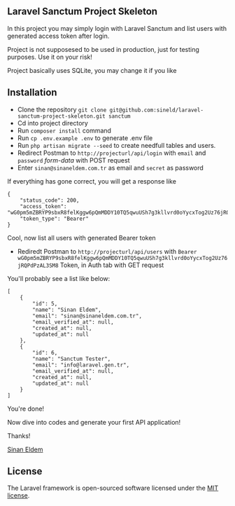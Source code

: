 ## Laravel Sanctum Project Skeleton

In this project you may simply login with Laravel Sanctum and list users with generated access token after login.

Project is not supposesed to be used in production, just for testing purposes. Use it on your risk!

Project basically uses SQLite, you may change it if you like

## Installation

* Clone the repository `git clone git@github.com:sineld/laravel-sanctum-project-skeleton.git sanctum`
* Cd into project directory
* Run `composer install` command
* Run `cp .env.example .env` to generate .env file
* Run `php artisan migrate --seed` to create needfull tables and users.
* Redirect Postman to `http://projecturl/api/login` with `email` and `password` *form-data* with POST request
* Enter `sinan@sinaneldem.com.tr` as email and `secret` as password

If everything has gone correct, you will get a response like

	{
		"status_code": 200,
		"access_token": "wG0pm5mZBRYP9sbxR8felKggw6pQmMDDY10TQ5qwuUSh7g3kllvrd0oYycxTog2Uz76jRQPdPzAL3SM8",
		"token_type": "Bearer"
	}

Cool, now list all users with generated Bearer token

* Rediredt Postman to `http://projecturl/api/users` with `Bearer wG0pm5mZBRYP9sbxR8felKggw6pQmMDDY10TQ5qwuUSh7g3kllvrd0oYycxTog2Uz76jRQPdPzAL3SM8` Token, in Auth tab with GET request

You'll probably see a list like below:

	[
		{
			"id": 5,
			"name": "Sinan Eldem",
			"email": "sinan@sinaneldem.com.tr",
			"email_verified_at": null,
			"created_at": null,
			"updated_at": null
		},
		{
			"id": 6,
			"name": "Sanctum Tester",
			"email": "info@laravel.gen.tr",
			"email_verified_at": null,
			"created_at": null,
			"updated_at": null
		}
	]

You're done!

Now dive into codes and generate your first API application!

Thanks!

[Sinan Eldem](https://www.sinaneldem.com.tr)

## License

The Laravel framework is open-sourced software licensed under the [MIT license](https://opensource.org/licenses/MIT).

